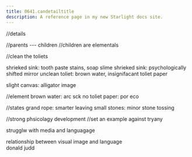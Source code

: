 ```yaml
---
title: 0641.candetailtitle
description: A reference page in my new Starlight docs site.
---
```


//details


//parents --- children
//children are elementals 

 //clean the toliets 

shrieked sink: tooth paste stains, soap slime 
shrieked sink: psychologically shifted mirror 
unclean toliet: brown water, insignifacant toliet paper  

slight canvas: alligator image 

//element
brown water: arc sck 
no toliet paper: por eco 

//states 
grand rope: smarter leaving 
small stones: minor stone tossing

//strong phsicolagy development 
//set an example against tryany 

strugglw with media and languagage 

relationship between visual image and language  
donald judd 